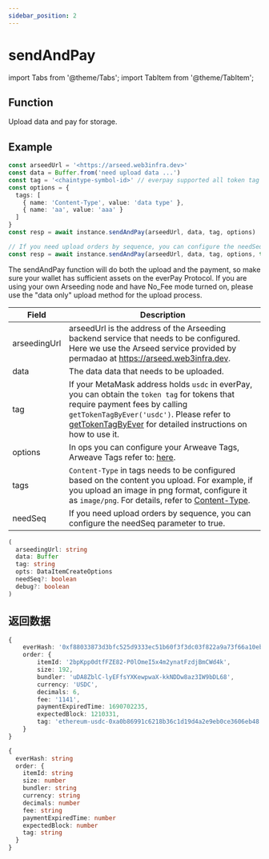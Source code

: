 ```yaml
---
sidebar_position: 2
---
```


# sendAndPay

import Tabs from '@theme/Tabs';
import TabItem from '@theme/TabItem';

## Function

Upload data and pay for storage.

## Example

```ts
const arseedUrl = '<https://arseed.web3infra.dev>'
const data = Buffer.from('need upload data ...')
const tag = '<chaintype-symbol-id>' // everpay supported all token tag (chainType-symbol-id)
const options = {
  tags: [
    { name: 'Content-Type', value: 'data type' },
    { name: 'aa', value: 'aaa' }
  ]
}
const resp = await instance.sendAndPay(arseedUrl, data, tag, options)

// If you need upload orders by sequence, you can configure the needSeq parameter to true
const resp = await instance.sendAndPay(arseedUrl, data, tag, options, true)
```

The sendAndPay function will do both the upload and the payment, so make sure your wallet has sufficient assets on the everPay Protocol. If you are using your own Arseeding node and have No_Fee mode turned on, please use the "data only" upload method for the upload process.

<Tabs>
<TabItem value="field" label="Params" default>

| Field        | Description                                                                                                                                                                                                                                                                            |
| ------------ | -------------------------------------------------------------------------------------------------------------------------------------------------------------------------------------------------------------------------------------------------------------------------------------- |
| arseedingUrl | arseedUrl is the address of the Arseeding backend service that needs to be configured. Here we use the Arseed service provided by permadao at https://arseed.web3infra.dev.                                                                                                            |
| data         | The data data that needs to be uploaded.                                                                                                                                                                                                                                               |
| tag          | If your MetaMask address holds `usdc` in everPay, you can obtain the `token tag` for tokens that require payment fees by calling `getTokenTagByEver('usdc')`. Please refer to [getTokenTagByEver](./9.getTokenTag.md) for detailed instructions on how to use it. |
| options      | In ops you can configure your Arweave Tags, Arweave Tags refer to: [here](../../other/tags.md).                                                                                                                                                                                        |
| tags | `Content-Type` in tags needs to be configured based on the content you upload. For example, if you upload an image in png format, configure it as `image/png`. For details, refer to [Content-Type](../../other/tags.md#content-type).                                                 |
| needSeq      | If you need upload orders by sequence, you can configure the needSeq parameter to true.                                                                                                                                                                                                |

</TabItem>
<TabItem value="type" label="Type">

```ts
(
  arseedingUrl: string
  data: Buffer
  tag: string
  opts: DataItemCreateOptions
  needSeq?: boolean
  debug?: boolean
)
```

</TabItem>
</Tabs>

## 返回数据

<Tabs>
<TabItem value="field" label="Return Example" default>

```ts
{
    everHash: '0xf88033873d3bfc525d9333ec51b60f3f3dc03f822a9a73f66a10ebbd944b29c6',
    order: {
        itemId: '2bpKpp0dtfFZE82-P0lOmeI5x4m2ynatFzdjBmCWd4k',
        size: 192,
        bundler: 'uDA8ZblC-lyEFfsYXKewpwaX-kkNDDw8az3IW9bDL68',
        currency: 'USDC',
        decimals: 6,
        fee: '1141',
        paymentExpiredTime: 1690702235,
        expectedBlock: 1210331,
        tag: 'ethereum-usdc-0xa0b86991c6218b36c1d19d4a2e9eb0ce3606eb48'
    }
}
```

</TabItem>
<TabItem value="type" label="Return Type">

```ts
{
  everHash: string
  order: {
    itemId: string
    size: number
    bundler: string
    currency: string
    decimals: number
    fee: string
    paymentExpiredTime: number
    expectedBlock: number
    tag: string
  }
}
```

</TabItem>
</Tabs>
